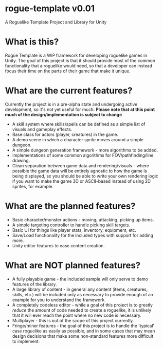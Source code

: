 # rogue-template v0.01
A Roguelike Template Project and Library for Unity

# What is this?
Rogue Template is a WIP framework for developing roguelike games in Unity.  The goal of this project is that it should provide most of the common functionality that a roguelike would need, so that a developer can instead focus their time on the parts of their game that make it unique.

# What are the current features?
Currently the project is in a pre-alpha state and undergoing active development, so it's not yet useful for much.
**Please note that at this point much of the design/implementation is subject to change**
* A skill system where skills/spells can be defined as a simple list of visuals and gameplay effects.
* Base class for actors (player, creatures) in the game.
* A demo scene in which a character sprite moves around a simple dungeon.
* A simple dungeon generation framework - more algorithms to be added.
* Implementations of some common algorithms for FOV/pathfinding/line drawing.
* Clean separation between game data and rendering/visuals - where possible the game data will be entirely agnostic to how the game is being displayed, so you should be able to write your own rendering logic if you want to make the game 3D or ASCII-based instead of using 2D sprites, for example.

# What are the planned features?
* Basic character/monster actions - moving, attacking, picking up items.
* A simple targeting controller to handle picking skill targets.
* Basic UI for things like player stats, inventory, equipment, etc.
* Save/Load functionality for the included types with support for adding more.
* Unity editor features to ease content creation.

# What are NOT planned features?
* A fully playable game - the included sample will only serve to demo features of the library.
* A large library of content - in general any content (items, creatures, skills, etc.) will be included only as necessary to provide enough of an example for you to understand the framework. 
* A completely codeless editor - while a goal of this project is to greatly *reduce* the amount of code needed to create a roguelike, it is unlikely that it will ever reach the point where no new code is necessary.
* Multiplayer - this is out of the scope of this project currently.
* Fringe/minor features - the goal of this project is to handle the 'typical' case roguelike as easily as possible, and in some cases that may mean design decisions that make some non-standard features more difficult to implement.
